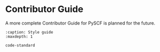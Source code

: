 # Contributor Guide 

A more complete Contributor Guide for PySCF is planned for the future.

```{toctree}
:caption: Style guide
:maxdepth: 1

code-standard
```

